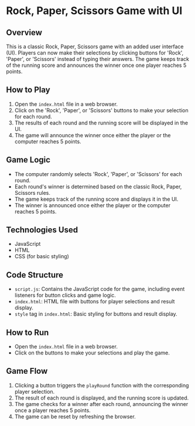 # Rock, Paper, Scissors Game with UI

## Overview

This is a classic Rock, Paper, Scissors game with an added user interface (UI). Players can now make their selections by clicking buttons for 'Rock', 'Paper', or 'Scissors' instead of typing their answers. The game keeps track of the running score and announces the winner once one player reaches 5 points.

## How to Play

1. Open the `index.html` file in a web browser.
2. Click on the 'Rock', 'Paper', or 'Scissors' buttons to make your selection for each round.
3. The results of each round and the running score will be displayed in the UI.
4. The game will announce the winner once either the player or the computer reaches 5 points.

## Game Logic

- The computer randomly selects 'Rock', 'Paper', or 'Scissors' for each round.
- Each round's winner is determined based on the classic Rock, Paper, Scissors rules.
- The game keeps track of the running score and displays it in the UI.
- The winner is announced once either the player or the computer reaches 5 points.

## Technologies Used

- JavaScript
- HTML
- CSS (for basic styling)

## Code Structure

- `script.js`: Contains the JavaScript code for the game, including event listeners for button clicks and game logic.
- `index.html`: HTML file with buttons for player selections and result display.
- `style` tag in `index.html`: Basic styling for buttons and result display.

## How to Run

- Open the `index.html` file in a web browser.
- Click on the buttons to make your selections and play the game.

## Game Flow

1. Clicking a button triggers the `playRound` function with the corresponding player selection.
2. The result of each round is displayed, and the running score is updated.
3. The game checks for a winner after each round, announcing the winner once a player reaches 5 points.
4. The game can be reset by refreshing the browser.
